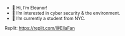 - 👋 Hi, I’m Eleanor!
- 👀 I’m interested in cyber security & the environment.
- 🌱 I’m currently a student from NYC.

Replit: https://replit.com/@EllaFan

<!---
PeanutNotCashew/PeanutNotCashew is a ✨ special ✨ repository because its `README.md` (this file) appears on your GitHub profile.
You can click the Preview link to take a look at your changes.
--->
